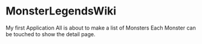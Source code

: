 # MonsterLegendsWiki
My first Application
All is about to make a list of Monsters
Each Monster can be touched to show the detail page.
